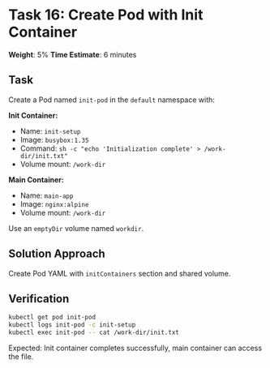 # Task 16: Create Pod with Init Container

**Weight**: 5%
**Time Estimate**: 6 minutes

## Task

Create a Pod named `init-pod` in the `default` namespace with:

**Init Container:**
- Name: `init-setup`
- Image: `busybox:1.35`
- Command: `sh -c "echo 'Initialization complete' > /work-dir/init.txt"`
- Volume mount: `/work-dir`

**Main Container:**
- Name: `main-app`
- Image: `nginx:alpine`
- Volume mount: `/work-dir`

Use an `emptyDir` volume named `workdir`.

## Solution Approach

Create Pod YAML with `initContainers` section and shared volume.

## Verification

```bash
kubectl get pod init-pod
kubectl logs init-pod -c init-setup
kubectl exec init-pod -- cat /work-dir/init.txt
```

Expected: Init container completes successfully, main container can access the file.
